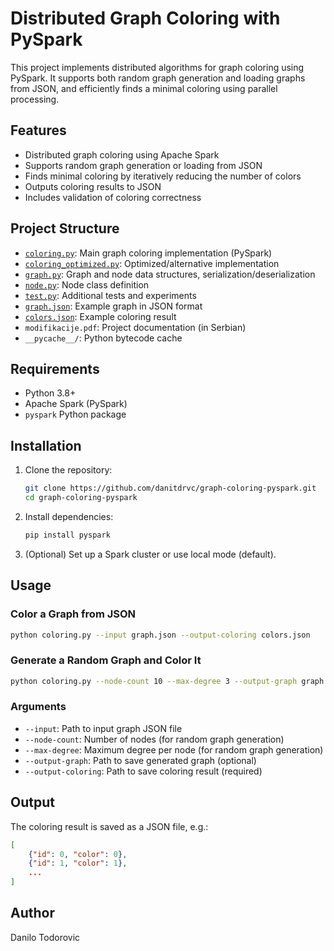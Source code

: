 # Distributed Graph Coloring with PySpark

This project implements distributed algorithms for graph coloring using PySpark. It supports both random graph generation and loading graphs from JSON, and efficiently finds a minimal coloring using parallel processing.

## Features

- Distributed graph coloring using Apache Spark
- Supports random graph generation or loading from JSON
- Finds minimal coloring by iteratively reducing the number of colors
- Outputs coloring results to JSON
- Includes validation of coloring correctness

## Project Structure

- [`coloring.py`](coloring.py): Main graph coloring implementation (PySpark)
- [`coloring_optimized.py`](coloring_optimized.py): Optimized/alternative implementation
- [`graph.py`](graph.py): Graph and node data structures, serialization/deserialization
- [`node.py`](node.py): Node class definition
- [`test.py`](test.py): Additional tests and experiments
- [`graph.json`](graph.json): Example graph in JSON format
- [`colors.json`](colors.json): Example coloring result
- `modifikacije.pdf`: Project documentation (in Serbian)
- `__pycache__/`: Python bytecode cache

## Requirements

- Python 3.8+
- Apache Spark (PySpark)
- `pyspark` Python package

## Installation

1. Clone the repository:
    ```sh
    git clone https://github.com/danitdrvc/graph-coloring-pyspark.git
    cd graph-coloring-pyspark
    ```

2. Install dependencies:
    ```sh
    pip install pyspark
    ```

3. (Optional) Set up a Spark cluster or use local mode (default).

## Usage

### Color a Graph from JSON

```sh
python coloring.py --input graph.json --output-coloring colors.json
```

### Generate a Random Graph and Color It

```sh
python coloring.py --node-count 10 --max-degree 3 --output-graph graph.json --output-coloring colors.json
```

### Arguments

- `--input`: Path to input graph JSON file
- `--node-count`: Number of nodes (for random graph generation)
- `--max-degree`: Maximum degree per node (for random graph generation)
- `--output-graph`: Path to save generated graph (optional)
- `--output-coloring`: Path to save coloring result (required)

## Output

The coloring result is saved as a JSON file, e.g.:

```json
[
    {"id": 0, "color": 0},
    {"id": 1, "color": 1},
    ...
]
```

## Author

Danilo Todorovic
